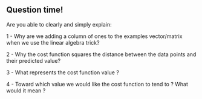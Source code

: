 ## Question time!

Are you able to clearly and simply explain:

1 - Why are we adding a column of ones to the examples vector/matrix when we use the linear algebra trick?   

2 - Why the cost function squares the distance between the data points and their predicted value?

3 - What represents the cost function value ?

4 - Toward which value we would like the cost function to tend to ? What would it mean ? 
